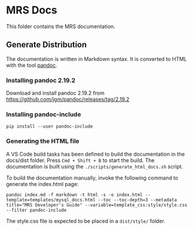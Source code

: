 <!-- Copyright (c) 2022, 2024, Oracle and/or its affiliates.

This program is free software; you can redistribute it and/or modify
it under the terms of the GNU General Public License, version 2.0,
as published by the Free Software Foundation.

This program is designed to work with certain software (including
but not limited to OpenSSL) that is licensed under separate terms, as
designated in a particular file or component or in included license
documentation.  The authors of MySQL hereby grant you an additional
permission to link the program and your derivative works with the
separately licensed software that they have either included with
the program or referenced in the documentation.

This program is distributed in the hope that it will be useful,  but
WITHOUT ANY WARRANTY; without even the implied warranty of
MERCHANTABILITY or FITNESS FOR A PARTICULAR PURPOSE.  See
the GNU General Public License, version 2.0, for more details.

You should have received a copy of the GNU General Public License
along with this program; if not, write to the Free Software Foundation, Inc.,
51 Franklin St, Fifth Floor, Boston, MA 02110-1301 USA -->

<!-- cSpell:ignore pandoc -->

# MRS Docs

This folder contains the MRS documentation.

## Generate Distribution

The documentation is written in Markdown syntax. It is converted to HTML with the tool [pandoc](https://pandoc.org/).

### Installing pandoc 2.19.2

Download and install pandoc 2.19.2 from <https://github.com/jgm/pandoc/releases/tag/2.19.2>

### Installing pandoc-include

    pip install --user pandoc-include

### Generating the HTML file

A VS Code build tasks has been defined to build the documentation in the docs/dist folder. Press `Cmd + Shift + B` to start the build. The documentation is built using the `./scripts/generate_html_docs.sh` script.

To build the documentation manually, invoke the following command to generate the index.html page:

    pandoc index.md -f markdown -t html -s -o index.html --template=templates/mysql_docs.html --toc --toc-depth=3 --metadata title="MRS Developer's Guide" --variable=template_css:style/style.css --filter pandoc-include

The style.css file is expected to be placed in a `dist/style/` folder.
